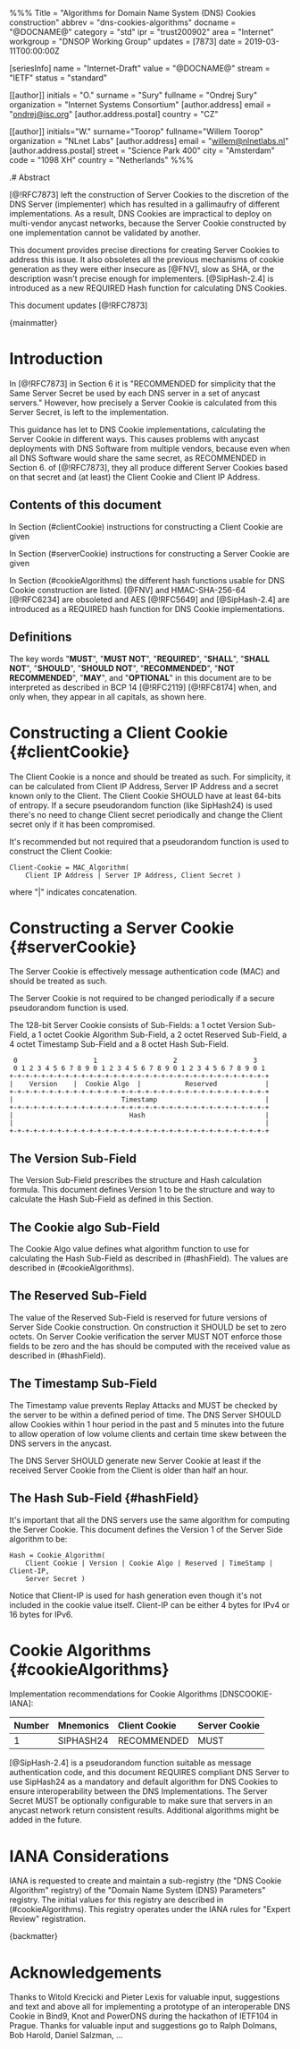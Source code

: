 %%%
Title = "Algorithms for Domain Name System (DNS) Cookies construction"
abbrev = "dns-cookies-algorithms"
docname = "@DOCNAME@"
category = "std"
ipr = "trust200902"
area = "Internet"
workgroup = "DNSOP Working Group"
updates = [7873]
date = 2019-03-11T00:00:00Z

[seriesInfo]
name = "Internet-Draft"
value = "@DOCNAME@"
stream = "IETF"
status = "standard"

[[author]]
initials = "O."
surname = "Sury"
fullname = "Ondrej Sury"
organization = "Internet Systems Consortium"
[author.address]
 email = "ondrej@isc.org"
[author.address.postal]
 country = "CZ"

[[author]]
initials="W."
surname="Toorop"
fullname="Willem Toorop"
organization = "NLnet Labs"
[author.address]
 email = "willem@nlnetlabs.nl"
[author.address.postal]
 street = "Science Park 400"
 city = "Amsterdam"
 code = "1098 XH"
 country = "Netherlands"
%%%


.# Abstract

[@!RFC7873] left the construction of Server Cookies to the discretion
of the DNS Server (implementer) which has resulted in a gallimaufry of
different implementations.  As a result, DNS Cookies are impractical
to deploy on multi-vendor anycast networks, because the Server Cookie
constructed by one implementation cannot be validated by another.

This document provides precise directions for creating Server Cookies to
address this issue.  It also obsoletes all the previous mechanisms of cookie
generation as they were either insecure as [@FNV], slow as SHA, or the
description wasn't precise enough for implementers. [@SipHash-2.4] is
introduced as a new REQUIRED Hash function for calculating DNS Cookies.

This document updates [@!RFC7873]


{mainmatter}

# Introduction

In [@!RFC7873] in Section 6 it is "RECOMMENDED for simplicity that
the Same Server Secret be used by each DNS server in a set of anycast
servers."  However, how precisely a Server Cookie is calculated from
this Server Secret, is left to the implementation.

This guidance has let to DNS Cookie implementations, calculating the
Server Cookie in different ways.  This causes problems with anycast
deployments with DNS Software from multiple vendors, because even when
all DNS Software would share the same secret, as RECOMMENDED in Section
6.  of [@!RFC7873], they all produce different Server Cookies based on
that secret and (at least) the Client Cookie and Client IP Address.

## Contents of this document

In Section (#clientCookie) instructions for constructing a Client
Cookie are given

In Section (#serverCookie) instructions for constructing a Server 
Cookie are given

In Section (#cookieAlgorithms) the different hash functions usable
for DNS Cookie construction are listed.  [@FNV] and HMAC-SHA-256-64
[@!RFC6234] are obsoleted and AES [@!RFC5649] and [@SipHash-2.4] are
introduced as a REQUIRED hash function for DNS Cookie
implementations.

## Definitions

The key words "**MUST**", "**MUST NOT**", "**REQUIRED**", 
"**SHALL**", "**SHALL NOT**", "**SHOULD**", "**SHOULD NOT**",
"**RECOMMENDED**", "**NOT RECOMMENDED**", "**MAY**", and
"**OPTIONAL**" in this document are to be interpreted as described in
BCP 14 [@!RFC2119] [@!RFC8174] when, and only when, they appear in all
capitals, as shown here.


# Constructing a Client Cookie {#clientCookie}

The Client Cookie is a nonce and should be treated as such.  For simplicity,
it can be calculated from Client IP Address, Server IP Address and a secret
known only to the Client.  The Client Cookie SHOULD have at least 64-bits
of entropy.  If a secure pseudorandom function (like SipHash24) is used there's
no need to change Client secret periodically and change the Client secret only
if it has been compromised.

It's recommended but not required that a pseudorandom function is used to
construct the Client Cookie:

~~~ ascii-art
Client-Cookie = MAC_Algorithm(
    Client IP Address | Server IP Address, Client Secret )
~~~

where "|" indicates concatenation.

# Constructing a Server Cookie {#serverCookie}

The Server Cookie is effectively message authentication code (MAC) and should be
treated as such.

The Server Cookie is not required to be changed periodically if a secure
pseudorandom function is used.

The 128-bit Server Cookie consists of Sub-Fields: a 1 octet Version
Sub-Field, a 1 octet Cookie Algorithm Sub-Field, a 2 octet Reserved
Sub-Field, a 4 octet Timestamp Sub-Field and a 8 octet Hash Sub-Field.

~~~ ascii-art
 0                   1                   2                   3
 0 1 2 3 4 5 6 7 8 9 0 1 2 3 4 5 6 7 8 9 0 1 2 3 4 5 6 7 8 9 0 1
+-+-+-+-+-+-+-+-+-+-+-+-+-+-+-+-+-+-+-+-+-+-+-+-+-+-+-+-+-+-+-+-+
|    Version    |  Cookie Algo  |           Reserved            |
+-+-+-+-+-+-+-+-+-+-+-+-+-+-+-+-+-+-+-+-+-+-+-+-+-+-+-+-+-+-+-+-+
|                           Timestamp                           |
+-+-+-+-+-+-+-+-+-+-+-+-+-+-+-+-+-+-+-+-+-+-+-+-+-+-+-+-+-+-+-+-+
|                             Hash                              |
|                                                               |
+-+-+-+-+-+-+-+-+-+-+-+-+-+-+-+-+-+-+-+-+-+-+-+-+-+-+-+-+-+-+-+-+
~~~

## The Version Sub-Field

The Version Sub-Field prescribes the structure and Hash calculation
formula.  This document defines Version 1 to be the structure and way to
calculate the Hash Sub-Field as defined in this Section.

## The Cookie algo Sub-Field

The Cookie Algo value defines what algorithm function to use for 
calculating the Hash Sub-Field as described in (#hashField).  The values
are described in (#cookieAlgorithms).

## The Reserved Sub-Field

The value of the Reserved Sub-Field is reserved for future versions of Server
Side Cookie construction.  On construction it SHOULD be set to zero octets.  On
Server Cookie verification the server MUST NOT enforce those fields to be zero
and the has should be computed with the received value as described in
(#hashField).

## The Timestamp Sub-Field

The Timestamp value prevents Replay Attacks and MUST be checked by the server to
be within a defined period of time.  The DNS Server SHOULD allow Cookies within
1 hour period in the past and 5 minutes into the future to allow operation of
low volume clients and certain time skew between the DNS servers in the anycast.

The DNS Server SHOULD generate new Server Cookie at least if the received Server
Cookie from the Client is older than half an hour.

## The Hash Sub-Field {#hashField}

It's important that all the DNS servers use the same algorithm for computing the
Server Cookie.  This document defines the Version 1 of the Server Side algorithm
to be:

~~~ ascii-art
Hash = Cookie_Algorithm(
    Client Cookie | Version | Cookie Algo | Reserved | TimeStamp | Client-IP,
    Server Secret )
~~~

Notice that Client-IP is used for hash generation even though it's not
included in the cookie value itself. Client-IP can be either 4 bytes for
IPv4 or 16 bytes for IPv6.

# Cookie Algorithms {#cookieAlgorithms}

Implementation recommendations for Cookie Algorithms [DNSCOOKIE-IANA]:

Number | Mnemonics          | Client Cookie   | Server Cookie
:------|:-------------------|:----------------|:-------------
1      | SIPHASH24          | RECOMMENDED     | MUST


[@SipHash-2.4] is a pseudorandom function suitable as message authentication
code, and this document REQUIRES compliant DNS Server to use SipHash24 as a
mandatory and default algorithm for DNS Cookies to ensure interoperability
between the DNS Implementations. The Server Secret MUST be optionally
configurable to make sure that servers in an anycast network return consistent
results. Additional algorithms might be added in the future.

# IANA Considerations

IANA is requested to create and maintain a sub-registry (the "DNS Cookie
Algorithm" registry) of the "Domain Name System (DNS) Parameters"
registry.  The initial values for this registry are described in (#cookieAlgorithms).
This registry operates under the IANA rules for "Expert Review"
registration.

<reference anchor='FNV' target='https://datatracker.ietf.org/doc/draft-eastlake-fnv'>
    <front>
        <title>The FNV Non-Cryptographic Hash Algorithm</title>
	<author fullname="Glenn Fowler" initials="G." surname="Fowler" />
	<author fullname="Landon Curt Noll" initials="L." surname="Noll" />
	<author fullname="Kiem-Phong Vo" initials="K." surname="Vo" />
	<author fullname="Donald Eastlake" initials="D." surname="Eastlake" />
	<author fullname="Tony Hansen" initials="T." surname="Hansen" />
	<date/>
    </front>
</reference>

<reference anchor='SipHash-2.4' target='https://131002.net/siphash/'>
    <front>
        <title>SipHash: a fast short-input PRF</title>
	<author fullname="Jean-Philippe Aumasson" initials="J." surname="Aumasson" />
	<author fullname="Daniel J. Bernstein" initials="D. J." surname="Bernstein" />
	<date year="2012"/>
    </front>
</reference>

{backmatter}

# Acknowledgements

Thanks to Witold Krecicki and Pieter Lexis for valuable input, suggestions and
text and above all for implementing a prototype of an interoperable DNS Cookie
in Bind9, Knot and PowerDNS during the hackathon of IETF104 in Prague.  Thanks
for valuable input and suggestions go to Ralph Dolmans, Bob Harold, Daniel
Salzman, ...
